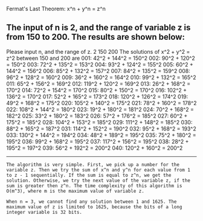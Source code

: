 Fermat's Last Theorem: x^n + y^n = z^n

The input of n is 2, and the range of variable z is from 150 to 200. The results are shown below: 
----------------
Please input n, and the range of z.
2 150 200
The solutions of x^2 + y^2 = z^2 between 150 and 200 are
001: 42^2 + 144^2 = 150^2
002: 90^2 + 120^2 = 150^2
003: 72^2 + 135^2 = 153^2
004: 93^2 + 124^2 = 155^2
005: 60^2 + 144^2 = 156^2
006: 85^2 + 132^2 = 157^2
007: 84^2 + 135^2 = 159^2
008: 96^2 + 128^2 = 160^2
009: 36^2 + 160^2 = 164^2
010: 99^2 + 132^2 = 165^2
011: 65^2 + 156^2 = 169^2
012: 119^2 + 120^2 = 169^2
013: 26^2 + 168^2 = 170^2
014: 72^2 + 154^2 = 170^2
015: 80^2 + 150^2 = 170^2
016: 102^2 + 136^2 = 170^2
017: 52^2 + 165^2 = 173^2
018: 120^2 + 126^2 = 174^2
019: 49^2 + 168^2 = 175^2
020: 105^2 + 140^2 = 175^2
021: 78^2 + 160^2 = 178^2
022: 108^2 + 144^2 = 180^2
023: 19^2 + 180^2 = 181^2
024: 70^2 + 168^2 = 182^2
025: 33^2 + 180^2 = 183^2
026: 57^2 + 176^2 = 185^2
027: 60^2 + 175^2 = 185^2
028: 104^2 + 153^2 = 185^2
029: 111^2 + 148^2 = 185^2
030: 88^2 + 165^2 = 187^2
031: 114^2 + 152^2 = 190^2
032: 95^2 + 168^2 = 193^2
033: 130^2 + 144^2 = 194^2
034: 48^2 + 189^2 = 195^2
035: 75^2 + 180^2 = 195^2
036: 99^2 + 168^2 = 195^2
037: 117^2 + 156^2 = 195^2
038: 28^2 + 195^2 = 197^2
039: 56^2 + 192^2 = 200^2
040: 120^2 + 160^2 = 200^2

----------------

	The algorithm is very simple. First, we pick up a number for the variable z. Then we try the sum of x^n and y^n for each value from 1 to z - 1 sequentially. If the sum is equal to z^n, we get the solution. Otherwise, we try the next value of the variable z, if the sum is greater then z^n. The time complexity of this algorithm is O(m^3), where m is the maximum value of variable z.
  
	When n = 3, we cannot find any solution between 1 and 1625. The maximum value of z is limited to 1625, because the bits of a long integer variable is 32 bits.
